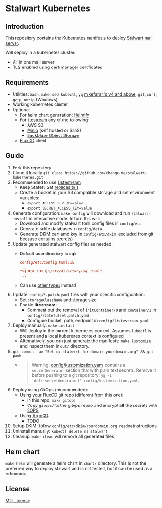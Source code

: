 # Stalwart Kubernetes

## Introduction

This repository contains the Kubernetes manifests to deploy [Stalwart mail server](https://stalw.art/).

Will deploy in a kubernetes cluster:

- All in one mail server
- TLS enabled using [cert-manager](https://cert-manager.io/) certificates

## Requirements

- Utilities: `bash`, `make`, `sed`, `kubectl`, `yq` [mikefarah's v4 and above](https://github.com/mikefarah/yq/releases), `git`, `curl`, `gzip`, `unzip` (Windows)
- Working kubernetes cluster
- Optional:
  - For helm chart generation: [Helmify](https://github.com/arttor/helmify)
  - For [litestream](https://litestream.io/) any of the following:
    - AWS S3
    - [Minio](https://min.io/) (self hosted or SaaS)
    - [Backblaze Object Storage](https://www.backblaze.com/cloud-storage)
  - [FluxCD](https://fluxcd.io/) client

## Guide

1. Fork this repository
2. Clone it locally `git clone https://github.com/change-me/stalwart-kubernetes.git`
3. Recommended to use [Listestream](https://litestream.io)
   - Keep StatefulSet [replicas to 1](https://litestream.io/guides/kubernetes/#ensure-single-replica)
   - Create a bucket in your S3 compatible storage and set environment variables:
     - `export ACCESS_KEY_ID=value`
     - `export SECRET_ACCESS_KEY=value`
4. Generate configuration: `make config` will download and run `stalwart-install` in interactive mode. In turn this will:
   - Download and modify stalwart toml config files in `config/etc`
   - Generate sqlite databases in `config/data`
   - Generate DKIM cert amd key in `config/etc/dkim` (excluded from git because contains secrets)
5. Update generated stalwart config files as needed:
   - Default user directory is sql:

     ```toml
     config/etc/config.toml:15
     ...
     "%{BASE_PATH}%/etc/directory/sql.toml",
     ...
     ```

   - Can use [other types](https://stalw.art/docs/category/types) instead
6. Update `config/*.patch.yaml` files with your specific configuration:
   - Set `storageClassName` and storage size
   - Enable **litestream**:
     - Comment out the removal of `initContainer/0` and `container/1` in `config/statefulset.patch.yaml`
     - Configure bucket, path, endpoint in `config/listestream.yaml`
7. Deploy manually: `make install`
   - Will deploy in the current kubernetes context. Assumes `kubectl` is present and a local kuberenes context is configured
   - Alternatively, you can just generate the manifests: `make kustomize` and inspect them in `out/` directory.
8. `git commit -am "Set up stalwart for domain yourdomain.org" && git push`
   - > Warning: [config/kustomization.yaml](config/kustomization.yaml) contains a `secretGenerator` section that with plain text secrets. Remove it before pushing to a git repository: `yq -i 'del(.secretGenerator)' config/kustomization.yaml`.
9. Deploy using GitOps (recommended):
   - Using your FluxCD git repo (different from this one):
     - In this repo: `make gitops`
     - Copy `gitops/` to the gitops repoo and encrypt **all** the secrets with [SOPS](https://github.com/getsops/sops/)
   - Using [ArgoCD](https://argoproj.github.io/cd/):
     - TODO
10. Setup DKIM: follow `config/etc/dkim/yourdomain.org.readme` instructions
11. Uninstall manually: `kubectl delete ns stalwart`
12. Cleanup: `make clean` will remove all generated files

## Helm chart

`make helm` will generate a helm chart in `chart/` directory. This is not the preferred way to deploy stalwart and is not tested, but it can be used as a reference.

## License

[MIT License](LICENSE)
